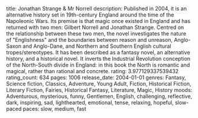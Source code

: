 title: Jonathan Strange & Mr Norrell
description: Published in 2004, it is an alternative history set in 19th-century England around the time of the Napoleonic Wars. Its premise is that magic once existed in England and has returned with two men: Gilbert Norrell and Jonathan Strange. Centred on the relationship between these two men, the novel investigates the nature of "Englishness" and the boundaries between reason and unreason, Anglo-Saxon and Anglo-Dane, and Northern and Southern English cultural tropes/stereotypes. It has been described as a fantasy novel, an alternative history, and a historical novel. It inverts the Industrial Revolution conception of the North-South divide in England: in this book the North is romantic and magical, rather than rational and concrete.
rating: 3.977129337539432
rating_count: 634
pages: 1006
release_date: 2004-01-01
genres: Fantasy, Science fiction, Classics, Adventure, Young Adult, Fiction, Historical Fiction, Literary Fiction, Fairies, Historical Fantasy, Literature, Magic, History
moods: Adventurous, mysterious, funny, Gentlemen, English, challenging, reflective, dark, inspiring, sad, lighthearted, emotional, tense, relaxing, hopeful, slow-paced
paces: slow, medium, fast